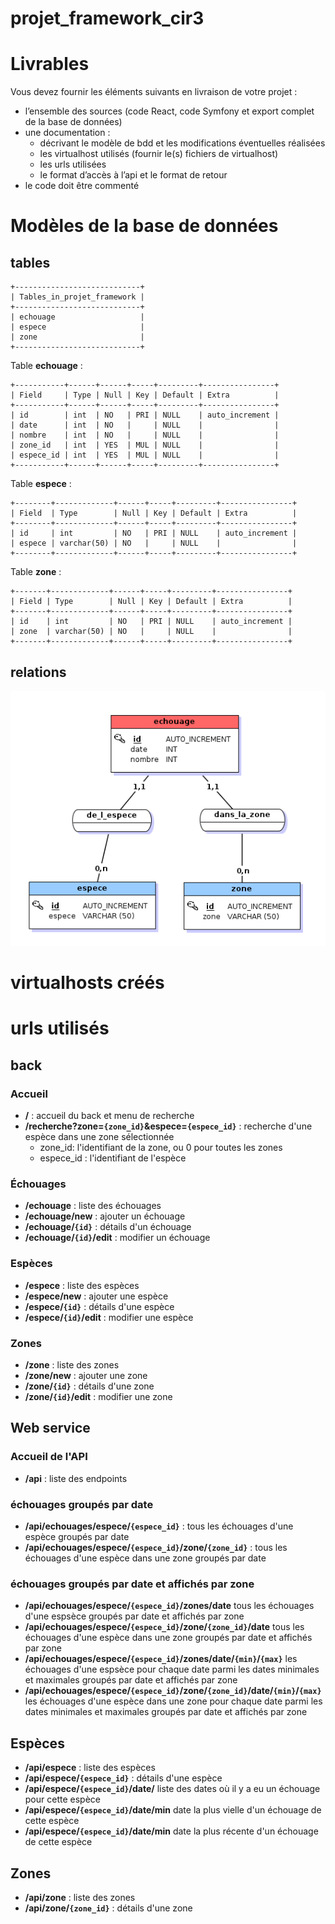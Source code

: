 # projet_framework_cir3

# Livrables
Vous devez fournir les éléments suivants en livraison de votre projet :
 - l’ensemble des sources (code React, code Symfony et export complet de 
la base de données)
 - une documentation :
   - décrivant le modèle de bdd et les modifications éventuelles réalisées
   - les virtualhost utilisés (fournir le(s) fichiers de virtualhost)
   - les urls utilisées
   - le format d’accès à l’api et le format de retour
 - le code doit être commenté

# Modèles de la base de données
## tables
```
+----------------------------+
| Tables_in_projet_framework |
+----------------------------+
| echouage                   |
| espece                     |
| zone                       |
+----------------------------+
```
Table **echouage** :
```
+-----------+------+------+-----+---------+----------------+
| Field     | Type | Null | Key | Default | Extra          |
+-----------+------+------+-----+---------+----------------+
| id        | int  | NO   | PRI | NULL    | auto_increment |
| date      | int  | NO   |     | NULL    |                |
| nombre    | int  | NO   |     | NULL    |                |
| zone_id   | int  | YES  | MUL | NULL    |                |
| espece_id | int  | YES  | MUL | NULL    |                |
+-----------+------+------+-----+---------+----------------+
```
Table **espece** :
```
+--------+-------------+------+-----+---------+----------------+
| Field  | Type        | Null | Key | Default | Extra          |
+--------+-------------+------+-----+---------+----------------+
| id     | int         | NO   | PRI | NULL    | auto_increment |
| espece | varchar(50) | NO   |     | NULL    |                |
+--------+-------------+------+-----+---------+----------------+
```
Table **zone** :
```
+-------+-------------+------+-----+---------+----------------+
| Field | Type        | Null | Key | Default | Extra          |
+-------+-------------+------+-----+---------+----------------+
| id    | int         | NO   | PRI | NULL    | auto_increment |
| zone  | varchar(50) | NO   |     | NULL    |                |
+-------+-------------+------+-----+---------+----------------+
```
## relations
![Entre echouage et espece : relation 1,n. Entre echouage et zone : relation 1,n.](bdd/mcd.png)

# virtualhosts créés

# urls utilisés
## back
### Accueil
 - **/** : accueil du back et menu de recherche
 - **/recherche?zone=`{zone_id}`&espece=`{espece_id}`** : recherche d'une espèce dans une zone sélectionnée
   - zone_id: l'identifiant de la zone, ou 0 pour toutes les zones
   - espece_id : l'identifiant de l'espèce

### Échouages
 - **/echouage** : liste des échouages
 - **/echouage/new** : ajouter un échouage
 - **/echouage/`{id}`** : détails d'un échouage
 - **/echouage/`{id}`/edit** : modifier un échouage

### Espèces
 - **/espece** : liste des espèces
 - **/espece/new** : ajouter une espèce
 - **/espece/`{id}`** : détails d'une espèce
 - **/espece/`{id}`/edit** : modifier une espèce

### Zones
 - **/zone** : liste des zones
 - **/zone/new** : ajouter une zone
 - **/zone/`{id}`** : détails d'une zone
 - **/zone/`{id}`/edit** : modifier une zone

## Web service

### Accueil de l'API
 - **/api** : liste des endpoints

### échouages groupés par date
 - **/api/echouages/espece/`{espece_id}`** : tous les échouages d'une espèce groupés par date
 - **/api/echouages/espece/`{espece_id}`/zone/`{zone_id}`** : tous les échouages d'une espèce dans une zone groupés par date

### échouages groupés par date et affichés par zone
 - **/api/echouages/espece/`{espece_id}`/zones/date** tous les échouages d'une espsèce groupés par date et affichés par zone
 - **/api/echouages/espece/`{espece_id}`/zone/`{zone_id}`/date** tous les échouages d'une espèce dans une zone groupés par date et affichés par zone
 - **/api/echouages/espece/`{espece_id}`/zones/date/`{min}`/`{max}`** les échouages d'une espsèce pour chaque date parmi les dates minimales et maximales groupés par date et affichés par zone
 - **/api/echouages/espece/`{espece_id}`/zone/`{zone_id}`/date/`{min}`/`{max}`** les échouages d'une espèce dans une zone pour chaque date parmi les dates minimales et maximales groupés par date et affichés par zone

## Espèces
 - **/api/espece** : liste des espèces
 - **/api/espece/`{espece_id}`** : détails d'une espèce
 - **/api/espece/`{espece_id}`/date/** liste des dates où il y a eu un échouage pour cette espèce
 - **/api/espece/`{espece_id}`/date/min** date la plus vielle d'un échouage de cette espèce
 - **/api/espece/`{espece_id}`/date/min** date la plus récente d'un échouage de cette espèce

## Zones
 - **/api/zone** : liste des zones
 - **/api/zone/`{zone_id}`** : détails d'une zone